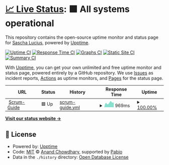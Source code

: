 # [📈 Live Status](https://SaschaLucius.github.io/upptime): <!--live status--> **🟩 All systems operational**

This repository contains the open-source uptime monitor and status page for [Sascha Lucius](https://www.linkedin.com/in/sascha-lucius), powered by [Upptime](https://github.com/upptime/upptime).

[![Uptime CI](https://github.com/SaschaLucius/upptime/workflows/Uptime%20CI/badge.svg)](https://github.com/SaschaLucius/upptime/actions?query=workflow%3A%22Uptime+CI%22)
[![Response Time CI](https://github.com/SaschaLucius/upptime/workflows/Response%20Time%20CI/badge.svg)](https://github.com/SaschaLucius/upptime/actions?query=workflow%3A%22Response+Time+CI%22)
[![Graphs CI](https://github.com/SaschaLucius/upptime/workflows/Graphs%20CI/badge.svg)](https://github.com/SaschaLucius/upptime/actions?query=workflow%3A%22Graphs+CI%22)
[![Static Site CI](https://github.com/SaschaLucius/upptime/workflows/Static%20Site%20CI/badge.svg)](https://github.com/SaschaLucius/upptime/actions?query=workflow%3A%22Static+Site+CI%22)
[![Summary CI](https://github.com/SaschaLucius/upptime/workflows/Summary%20CI/badge.svg)](https://github.com/SaschaLucius/upptime/actions?query=workflow%3A%22Summary+CI%22)

With [Upptime](https://upptime.js.org), you can get your own unlimited and free uptime monitor and status page, powered entirely by a GitHub repository. We use [Issues](https://github.com/SaschaLucius/upptime/issues) as incident reports, [Actions](https://github.com/SaschaLucius/upptime/actions) as uptime monitors, and [Pages](https://SaschaLucius.github.io/upptime) for the status page.

<!--start: status pages-->
<!-- This summary is generated by Upptime (https://github.com/upptime/upptime) -->
<!-- Do not edit this manually, your changes will be overwritten -->
<!-- prettier-ignore -->
| URL | Status | History | Response Time | Uptime |
| --- | ------ | ------- | ------------- | ------ |
| <img alt="" src="https://icons.duckduckgo.com/ip3/scrum-guide.schraubgewin.de.ico" height="13"> [Scrum-Guide](https://scrum-guide.schraubgewin.de/) | 🟩 Up | [scrum-guide.yml](https://github.com/SaschaLucius/upptime/commits/HEAD/history/scrum-guide.yml) | <details><summary><img alt="Response time graph" src="./graphs/scrum-guide/response-time-week.png" height="20"> 969ms</summary><br><a href="https://SaschaLucius.github.io/upptime/history/scrum-guide"><img alt="Response time 971" src="https://img.shields.io/endpoint?url=https%3A%2F%2Fraw.githubusercontent.com%2FSaschaLucius%2Fupptime%2FHEAD%2Fapi%2Fscrum-guide%2Fresponse-time.json"></a><br><a href="https://SaschaLucius.github.io/upptime/history/scrum-guide"><img alt="24-hour response time 1033" src="https://img.shields.io/endpoint?url=https%3A%2F%2Fraw.githubusercontent.com%2FSaschaLucius%2Fupptime%2FHEAD%2Fapi%2Fscrum-guide%2Fresponse-time-day.json"></a><br><a href="https://SaschaLucius.github.io/upptime/history/scrum-guide"><img alt="7-day response time 969" src="https://img.shields.io/endpoint?url=https%3A%2F%2Fraw.githubusercontent.com%2FSaschaLucius%2Fupptime%2FHEAD%2Fapi%2Fscrum-guide%2Fresponse-time-week.json"></a><br><a href="https://SaschaLucius.github.io/upptime/history/scrum-guide"><img alt="30-day response time 985" src="https://img.shields.io/endpoint?url=https%3A%2F%2Fraw.githubusercontent.com%2FSaschaLucius%2Fupptime%2FHEAD%2Fapi%2Fscrum-guide%2Fresponse-time-month.json"></a><br><a href="https://SaschaLucius.github.io/upptime/history/scrum-guide"><img alt="1-year response time 971" src="https://img.shields.io/endpoint?url=https%3A%2F%2Fraw.githubusercontent.com%2FSaschaLucius%2Fupptime%2FHEAD%2Fapi%2Fscrum-guide%2Fresponse-time-year.json"></a></details> | <details><summary><a href="https://SaschaLucius.github.io/upptime/history/scrum-guide">100.00%</a></summary><a href="https://SaschaLucius.github.io/upptime/history/scrum-guide"><img alt="All-time uptime 100.00%" src="https://img.shields.io/endpoint?url=https%3A%2F%2Fraw.githubusercontent.com%2FSaschaLucius%2Fupptime%2FHEAD%2Fapi%2Fscrum-guide%2Fuptime.json"></a><br><a href="https://SaschaLucius.github.io/upptime/history/scrum-guide"><img alt="24-hour uptime 100.00%" src="https://img.shields.io/endpoint?url=https%3A%2F%2Fraw.githubusercontent.com%2FSaschaLucius%2Fupptime%2FHEAD%2Fapi%2Fscrum-guide%2Fuptime-day.json"></a><br><a href="https://SaschaLucius.github.io/upptime/history/scrum-guide"><img alt="7-day uptime 100.00%" src="https://img.shields.io/endpoint?url=https%3A%2F%2Fraw.githubusercontent.com%2FSaschaLucius%2Fupptime%2FHEAD%2Fapi%2Fscrum-guide%2Fuptime-week.json"></a><br><a href="https://SaschaLucius.github.io/upptime/history/scrum-guide"><img alt="30-day uptime 100.00%" src="https://img.shields.io/endpoint?url=https%3A%2F%2Fraw.githubusercontent.com%2FSaschaLucius%2Fupptime%2FHEAD%2Fapi%2Fscrum-guide%2Fuptime-month.json"></a><br><a href="https://SaschaLucius.github.io/upptime/history/scrum-guide"><img alt="1-year uptime 100.00%" src="https://img.shields.io/endpoint?url=https%3A%2F%2Fraw.githubusercontent.com%2FSaschaLucius%2Fupptime%2FHEAD%2Fapi%2Fscrum-guide%2Fuptime-year.json"></a></details>

<!--end: status pages-->

[**Visit our status website →**](https://SaschaLucius.github.io/upptime)

## 📄 License

- Powered by: [Upptime](https://github.com/upptime/upptime)
- Code: [MIT](./LICENSE) © [Anand Chowdhary](https://anandchowdhary.com), supported by [Pabio](https://pabio.com)
- Data in the `./history` directory: [Open Database License](https://opendatacommons.org/licenses/odbl/1-0/)
